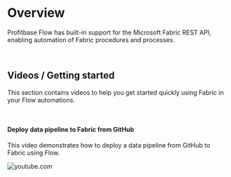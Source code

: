 # Overview

Profitbase Flow has built-in support for the Microsoft Fabric REST API, enabling automation of Fabric procedures and processes. 

<br/>


## Videos / Getting started
This section contains videos to help you get started quickly using Fabric in your Flow automations.  

<br/>

#### Deploy data pipeline to Fabric from GitHub
This video demonstrates how to deploy a data pipeline from GitHub to Fabric using Flow.

![youtube.com](https://youtu.be/IxiR-w8oUaI)

